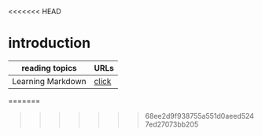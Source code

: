 
<<<<<<< HEAD
# introduction


| reading topics | URLs |
|---|---|
| Learning Markdown | [click](https://mariammohamme.github.io/Reading-note/read_1) |


=======
>>>>>>> 68ee2d9f938755a551d0aeed5247ed27073bb205
